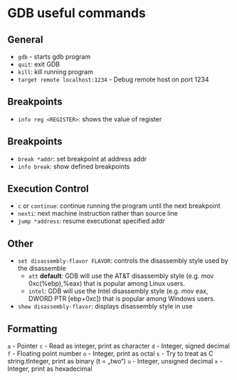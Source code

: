 # GDB useful commands

## General

* `gdb` - starts gdb program
* `quit`: exit GDB
* `kill`: kill running program
* `target remote localhost:1234` - Debug remote host on port 1234

## Breakpoints
* `info reg <REGISTER>`: shows the value of register <REGISTER>

## Breakpoints
* `break *addr`: set breakpoint at address addr
* `info break`: show defined breakpoints

## Execution Control
* `c` or `continue`: continue running the program until the next breakpoint
* `nexti`: next machine instruction rather than source line
* `jump *address`: resume executionat specified addr

## Other
* `set disassembly-flavor FLAVOR`: controls the disassembly style used by the disassemble
  * `att` **default**: GDB will use the AT&T disassembly style (e.g. mov 0xc(%ebp),%eax) that is popular among Linux users.
  * `intel`: GDB will use the Intel disassembly style (e.g. mov eax, DWORD PTR [ebp+0xc]) that is popular among Windows users.
* `show disassembly-flavor`: displays disassembly style in use

## Formatting

`a` - Pointer
`c` - Read as integer, print as character
`d` - Integer, signed decimal
`f` - Floating point number
`o` - Integer, print as octal
`s` - Try to treat as C string.tInteger, print as binary (t = „two“)
`u` - Integer, unsigned decimal
`x` - Integer, print as hexadecimal
